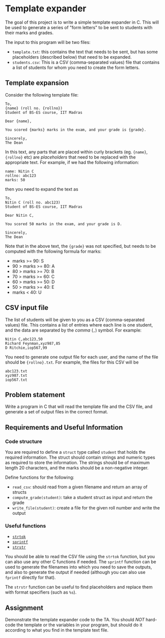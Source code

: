 # Template expander

The goal of this project is to write a simple template expander in C.  This will be used to generate a series of "form letters" to be sent to students with their marks and grades.

The input to this program will be two files:

- `template.txt`: this contains the text that needs to be sent, but has some placeholders (described below) that need to be expanded.
- `students.csv`: This is a CSV (comma-separated values) file that contains a list of students for whom you need to create the form letters.

## Template expansion

Consider the following template file:

```
To,
{name} (roll no. {rollno})
Student of BS-ES course, IIT Madras

Dear {name},

You scored {marks} marks in the exam, and your grade is {grade}.

Sincerely,
The Dean
```

In this text, any parts that are placed within curly brackets (eg. `{name}`, `{rollno}` etc) are *placeholders* that need to be replaced with the appropriate text.  For example, if we had the following information:

```
name: Nitin C
rollno: abc123
marks: 50
```

then you need to expand the text as 

```
To,
Nitin C (roll no. abc123)
Student of BS-ES course, IIT Madras

Dear Nitin C,

You scored 50 marks in the exam, and your grade is D.

Sincerely,
The Dean
```

Note that in the above text, the `{grade}` was not specified, but needs to be computed with the following formula for marks:

- marks >= 90: S
- 90 > marks >= 80: A
- 80 > marks >= 70: B
- 70 > marks >= 60: C
- 60 > marks >= 50: D
- 50 > marks >= 40: E
- marks < 40: U

## CSV input file

The list of students will be given to you as a CSV (comma-separated values) file.  This contains a list of entries where each line is one student, and the data are separated by the *comma* (`,`) symbol.  For example:

```
Nitin C,abc123,50
Richard Feynman,xyz987,85
D Ritchie,iop567,99
```

You need to generate one output file for each user, and the name of the file should be `{rollno}.txt`.  For example, the files for this CSV will be

```
abc123.txt
xyz987.txt
iop567.txt
```

## Problem statement

Write a program in C that will read the template file and the CSV file, and generate a set of output files in the correct format.

## Requirements and Useful Information

### Code structure

You are required to define a `struct` type called `student` that holds the required information.  The struct should contain strings and numeric types as required to store the information.  The strings should be of maximum length 20 characters, and the marks should be a non-negative integer.

Define functions for the following:

- `read_csv`: should read from a given filename and return an array of structs
- `compute_grade(student)`: take a student struct as input and return the grade
- `write_file(student)`: create a file for the given roll number and write the output

### Useful functions

- [`strtok`](https://en.cppreference.com/w/c/string/byte/strtok)
- [`sprintf`](https://en.cppreference.com/w/c/io/fprintf)
- [`strstr`](https://en.cppreference.com/w/c/string/byte/strstr)

You should be able to read the CSV file using the `strtok` function, but you can also use any other C functions if needed.  The `sprintf` function can be used to generate the filenames into which you need to save the outputs, and also to generate the output if needed (although you can also use `fprintf` directly for that).

The `strstr` function can be useful to find placeholders and replace them with format specifiers (such as `%s`).

## Assignment

Demonstrate the template expander code to the TA.  You should *NOT* hard-code the template or the variables in your program, but should do it according to what you find in the template text file.
